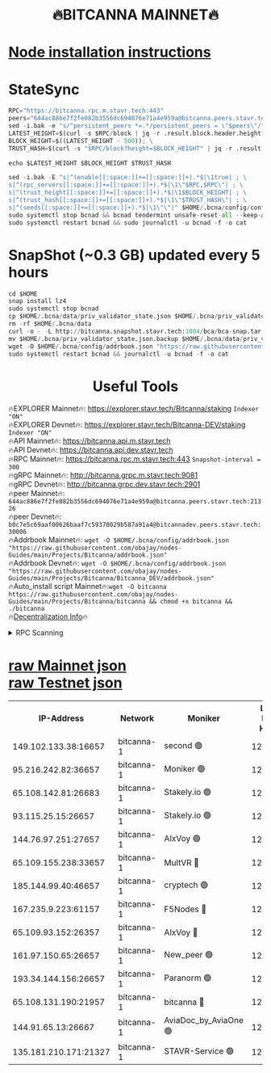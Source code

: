<h1 align="center"> 🔥BITCANNA MAINNET🔥</h1>


[Node installation instructions](https://github.com/obajay/nodes-Guides/tree/main/Projects/Bitcanna)
=

# StateSync
```python
RPC="https://bitcanna.rpc.m.stavr.tech:443"
peers="644ac886e7f2fe082b3556dc694076e71a4e959a@bitcanna.peers.stavr.tech:21326"
sed -i.bak -e "s/^persistent_peers *=.*/persistent_peers = \"$peers\"/" $HOME/.bcna/config/config.toml
LATEST_HEIGHT=$(curl -s $RPC/block | jq -r .result.block.header.height); \
BLOCK_HEIGHT=$((LATEST_HEIGHT - 500)); \
TRUST_HASH=$(curl -s "$RPC/block?height=$BLOCK_HEIGHT" | jq -r .result.block_id.hash)

echo $LATEST_HEIGHT $BLOCK_HEIGHT $TRUST_HASH

sed -i.bak -E "s|^(enable[[:space:]]+=[[:space:]]+).*$|\1true| ; \
s|^(rpc_servers[[:space:]]+=[[:space:]]+).*$|\1\"$RPC,$RPC\"| ; \
s|^(trust_height[[:space:]]+=[[:space:]]+).*$|\1$BLOCK_HEIGHT| ; \
s|^(trust_hash[[:space:]]+=[[:space:]]+).*$|\1\"$TRUST_HASH\"| ; \
s|^(seeds[[:space:]]+=[[:space:]]+).*$|\1\"\"|" $HOME/.bcna/config/config.toml
sudo systemctl stop bcnad && bcnad tendermint unsafe-reset-all --keep-addr-book
sudo systemctl restart bcnad && sudo journalctl -u bcnad -f -o cat
```
# SnapShot (~0.3 GB) updated every 5 hours
```python
cd $HOME
snap install lz4
sudo systemctl stop bcnad
cp $HOME/.bcna/data/priv_validator_state.json $HOME/.bcna/priv_validator_state.json.backup
rm -rf $HOME/.bcna/data
curl -o - -L http://bitcanna.snapshot.stavr.tech:1004/bca/bca-snap.tar.lz4 | lz4 -c -d - | tar -x -C $HOME/.bcna --strip-components 2
mv $HOME/.bcna/priv_validator_state.json.backup $HOME/.bcna/data/priv_validator_state.json
wget -O $HOME/.bcna/config/addrbook.json "https://raw.githubusercontent.com/obajay/nodes-Guides/main/Projects/Bitcanna/addrbook.json"
sudo systemctl restart bcnad && journalctl -u bcnad -f -o cat
```

 <h1 align="center"> Useful Tools</h1>

🔥EXPLORER Mainnet🔥:    https://explorer.stavr.tech/Bitcanna/staking          `Indexer "ON"` \
🔥EXPLORER Devnet🔥:     https://explorer.stavr.tech/Bitcanna-DEV/staking     `Indexer "ON"` \
🔥API Mainnet🔥:         https://bitcanna.api.m.stavr.tech \
🔥API Devnet🔥:          https://bitcanna.api.dev.stavr.tech \
🔥RPC Mainnet🔥:         https://bitcanna.rpc.m.stavr.tech:443         `Snapshot-interval = 300` \
🔥gRPC Mainnet🔥:        http://bitcanna.grpc.m.stavr.tech:9081 \
🔥gRPC Devnet🔥:         http://bitcanna.grpc.dev.stavr.tech:2901 \
🔥peer Mainnet🔥:        `644ac886e7f2fe082b3556dc694076e71a4e959a@bitcanna.peers.stavr.tech:21326` \
🔥peer Devnet🔥:         `b0c7e5c69aaf00626baaf7c59370029b587a91a4@bitcannadev.peers.stavr.tech:30006` \
🔥Addrbook Mainnet🔥:    ```wget -O $HOME/.bcna/config/addrbook.json "https://raw.githubusercontent.com/obajay/nodes-Guides/main/Projects/Bitcanna/addrbook.json"``` \
🔥Addrbook Devnet🔥:    ```wget -O $HOME/.bcna/config/addrbook.json "https://raw.githubusercontent.com/obajay/nodes-Guides/main/Projects/Bitcanna/Bitcanna_DEV/addrbook.json"``` \
🔥Auto_install script Mainnet🔥:```wget -O bitcanna https://raw.githubusercontent.com/obajay/nodes-Guides/main/Projects/Bitcanna/bitcanna && chmod +x bitcanna && ./bitcanna``` \
🔥[Decentralization Info](https://github.com/obajay/StateSync-snapshots/tree/main/Projects/Bitcanna/Decentralization)🔥


<details>
<summary>RPC Scanning</summary>

<h2 align="center"> We scan nodes in real time every 4 hours. And we provide the final result of RPC endpoints.
We cannot influence the operation of these nodes in any way. </h2>


```python
If Voting Power is higher than 0 --> then the Node is a validator of the network and may be subject to attack and be a potential threat to the chain.
```
```python
We marked such validators with a red symbol
```

</details>

[raw Mainnet json](https://rpc-check.bcam.stavr.tech/bcam/rpc-bcam-result.json) \
[raw Testnet json](https://github.com/obajay/StateSync-snapshots/tree/main/Projects/Bitcanna/Rpc-Check-Testnet)
=



<table><tr><th>IP-Address</th><th>Network</th><th>Moniker</th><th>Latest Block Height</th><th>Earliest Block Height</th><th>Catching Up</th><th>Tx Index</th><th>Voting Power</th><th>Scan Time</th></tr><tr><td>149.102.133.38:16657</td><td>bitcanna-1</td><td>second 🟢</td><td>12636464</td><td>1</td><td>False</td><td>on</td><td>0</td><td>2024-02-18T07:43:44.712698615UTC</td></tr><tr><td>95.216.242.82:36657</td><td>bitcanna-1</td><td>Moniker 🟢</td><td>12636453</td><td>5776907</td><td>False</td><td>on</td><td>0</td><td>2024-02-18T07:42:42.714325954UTC</td></tr><tr><td>65.108.142.81:26683</td><td>bitcanna-1</td><td>Stakely.io 🟢</td><td>12636458</td><td>6152001</td><td>False</td><td>on</td><td>0</td><td>2024-02-18T07:43:06.665280217UTC</td></tr><tr><td>93.115.25.15:26657</td><td>bitcanna-1</td><td>Stakely.io 🟢</td><td>12636456</td><td>6520001</td><td>False</td><td>on</td><td>0</td><td>2024-02-18T07:43:00.179421326UTC</td></tr><tr><td>144.76.97.251:27657</td><td>bitcanna-1</td><td>AlxVoy 🟢</td><td>12636462</td><td>8805201</td><td>False</td><td>on</td><td>0</td><td>2024-02-18T07:43:31.951132702UTC</td></tr><tr><td>65.109.155.238:33657</td><td>bitcanna-1</td><td>MultVR 🔴</td><td>12636459</td><td>9933415</td><td>False</td><td>on</td><td>353033</td><td>2024-02-18T07:43:13.615167601UTC</td></tr><tr><td>185.144.99.40:46657</td><td>bitcanna-1</td><td>cryptech 🟢</td><td>12636453</td><td>11528001</td><td>False</td><td>on</td><td>0</td><td>2024-02-18T07:42:38.238784306UTC</td></tr><tr><td>167.235.9.223:61157</td><td>bitcanna-1</td><td>F5Nodes 🔴</td><td>12636459</td><td>12084001</td><td>False</td><td>on</td><td>570</td><td>2024-02-18T07:43:15.937335969UTC</td></tr><tr><td>65.109.93.152:26357</td><td>bitcanna-1</td><td>AlxVoy 🔴</td><td>12636464</td><td>12109301</td><td>False</td><td>on</td><td>1391783</td><td>2024-02-18T07:43:45.293846427UTC</td></tr><tr><td>161.97.150.65:26657</td><td>bitcanna-1</td><td>New_peer 🟢</td><td>12636458</td><td>12254001</td><td>False</td><td>on</td><td>0</td><td>2024-02-18T07:43:06.975115782UTC</td></tr><tr><td>193.34.144.156:26657</td><td>bitcanna-1</td><td>Paranorm 🟢</td><td>12636460</td><td>12271301</td><td>False</td><td>on</td><td>0</td><td>2024-02-18T07:43:20.680641399UTC</td></tr><tr><td>65.108.131.190:21957</td><td>bitcanna-1</td><td>bitcanna 🔴</td><td>12636460</td><td>12536460</td><td>False</td><td>on</td><td>419036</td><td>2024-02-18T07:43:20.408841118UTC</td></tr><tr><td>144.91.65.13:26667</td><td>bitcanna-1</td><td>AviaDoc_by_AviaOne 🟢</td><td>12636461</td><td>12631001</td><td>False</td><td>on</td><td>0</td><td>2024-02-18T07:43:29.335469429UTC</td></tr><tr><td>135.181.210.171:21327</td><td>bitcanna-1</td><td>STAVR-Service 🟢</td><td>12636462</td><td>12635801</td><td>False</td><td>on</td><td>0</td><td>2024-02-18T07:43:31.710833232UTC</td></tr></table>
